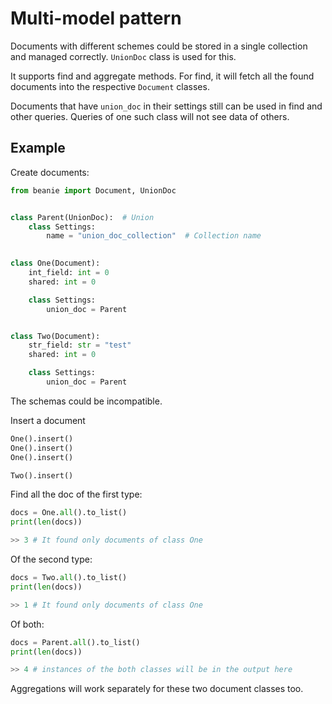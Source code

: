 # Multi-model pattern

Documents with different schemes could be stored in a single collection and managed correctly. `UnionDoc` class is used for this.

It supports find and aggregate methods. For find, it will fetch all the found documents into the respective `Document` classes.

Documents that have `union_doc` in their settings still can be used in find and other queries. Queries of one such class will not see data of others.

## Example

Create documents:

```python
from beanie import Document, UnionDoc


class Parent(UnionDoc):  # Union
    class Settings:
        name = "union_doc_collection"  # Collection name

        
class One(Document):
    int_field: int = 0
    shared: int = 0        

    class Settings:
        union_doc = Parent


class Two(Document):
    str_field: str = "test"
    shared: int = 0

    class Settings:
        union_doc = Parent
```

The schemas could be incompatible.

Insert a document

```python
One().insert()
One().insert()
One().insert()

Two().insert()
```

Find all the doc of the first type:

```python
docs = One.all().to_list()
print(len(docs))

>> 3 # It found only documents of class One
```

Of the second type:

```python
docs = Two.all().to_list()
print(len(docs))

>> 1 # It found only documents of class One
```

Of both:

```python
docs = Parent.all().to_list()
print(len(docs))

>> 4 # instances of the both classes will be in the output here
```

Aggregations will work separately for these two document classes too.
